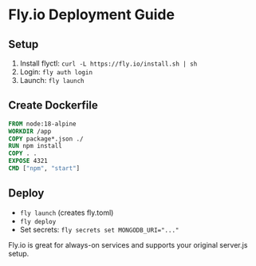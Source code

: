 # Fly.io Deployment Guide

## Setup
1. Install flyctl: `curl -L https://fly.io/install.sh | sh`
2. Login: `fly auth login`
3. Launch: `fly launch`

## Create Dockerfile
```dockerfile
FROM node:18-alpine
WORKDIR /app
COPY package*.json ./
RUN npm install
COPY . .
EXPOSE 4321
CMD ["npm", "start"]
```

## Deploy
- `fly launch` (creates fly.toml)
- `fly deploy`
- Set secrets: `fly secrets set MONGODB_URI="..."`

Fly.io is great for always-on services and supports your original server.js setup.